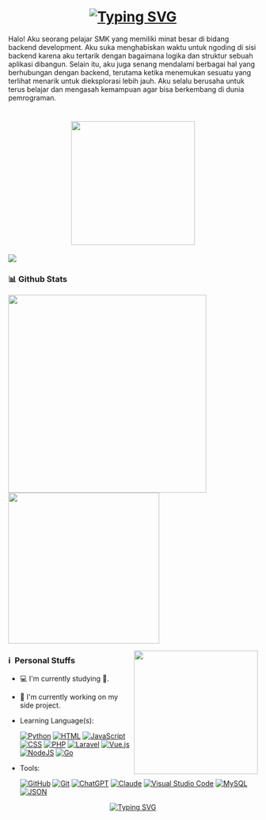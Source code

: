 <h1 align="center">
	<a href="https://git.io/typing-svg"><img src="https://readme-typing-svg.demolab.com?font=Fira+Code&weight=500&size=30&pause=1000&color=FFFFFF&center=true&vCenter=true&width=435&lines=%F0%9F%91%8B+Hello%2C+I'm+Rev" alt="Typing SVG" /></a>
</h1>
Halo! Aku seorang pelajar SMK yang memiliki minat besar di bidang backend development. Aku suka menghabiskan waktu untuk ngoding di sisi backend karena aku tertarik dengan bagaimana logika dan struktur sebuah aplikasi dibangun. Selain itu, aku juga senang mendalami berbagai hal yang berhubungan dengan backend, terutama ketika menemukan sesuatu yang terlihat menarik untuk dieksplorasi lebih jauh. Aku selalu berusaha untuk terus belajar dan mengasah kemampuan agar bisa berkembang di dunia pemrograman.

<h1 align="center">
  <img src="https://telegra.ph/file/a673fe9f094ba1add1883.gif" width="250"/> <br />
</h1>

[<img src="[https://img.shields.io/badge/instagram-%23E4405F.svg?&style=for-the-badge&logo=instagram&logoColor=white](https://camo.githubusercontent.com/aa9359eb35f92d11bb47bff9b17b39bb9a04fc3003ff6b9b9a87ff2f8e63f390/68747470733a2f2f696d672e736869656c64732e696f2f62616467652f2d4769742d626c61636b3f7374796c653d666c61742d737175617265266c6f676f3d676974)">](https://instagram.com/noru.cc)
### 📊 Github Stats

<p>
  <img src="https://github-readme-stats.vercel.app/api?username=RevAnjay&show_icons=true&theme=algolia&bg_color=00000000" width="400"/> 
  <img src="https://github-readme-stats.vercel.app/api/top-langs/?username=RevAnjay&layout=compact&theme=algolia&bg_color=00000000" width="305"/>
</p>

<img src="https://user-images.githubusercontent.com/10260230/93533501-53aa0d80-f943-11ea-90d1-e6e70eca2e29.gif" align="right" width="250"/>

### ℹ &nbsp;Personal Stuffs
- 💻 I'm currently studying 🚀.
- 🔭 I'm currently working on my side project.
- Learning Language(s): &nbsp;

	[![Python](https://img.shields.io/badge/Python-3776AB?logo=python&logoColor=fff)](#) [![HTML](https://img.shields.io/badge/HTML-%23E34F26.svg?logo=html5&logoColor=white)](#) [![JavaScript](https://img.shields.io/badge/JavaScript-F7DF1E?logo=javascript&logoColor=000)](#) [![CSS](https://img.shields.io/badge/CSS-639?logo=css&logoColor=fff)](#) [![PHP](https://img.shields.io/badge/php-%23777BB4.svg?&logo=php&logoColor=white)](#) [![Laravel](https://img.shields.io/badge/Laravel-%23FF2D20.svg?logo=laravel&logoColor=white)](#) [![Vue.js](https://img.shields.io/badge/Vue.js-4FC08D?logo=vuedotjs&logoColor=fff)](#) [![NodeJS](https://img.shields.io/badge/Node.js-6DA55F?logo=node.js&logoColor=white)](#) [![Go](https://img.shields.io/badge/Go-%2300ADD8.svg?&logo=go&logoColor=white)](#)
- Tools: &nbsp;
  
  [![GitHub](https://img.shields.io/badge/GitHub-%23121011.svg?logo=github&logoColor=white)](#) [![Git](https://img.shields.io/badge/Git-F05032?logo=git&logoColor=fff)](#) [![ChatGPT](https://img.shields.io/badge/ChatGPT-74aa9c?logo=openai&logoColor=white)](#) [![Claude](https://img.shields.io/badge/Claude-D97757?logo=claude&logoColor=fff)](#) [![Visual Studio Code](https://custom-icon-badges.demolab.com/badge/Visual%20Studio%20Code-0078d7.svg?logo=vsc&logoColor=white)](#) [![MySQL](https://img.shields.io/badge/MySQL-4479A1?logo=mysql&logoColor=fff)](#) [![JSON](https://img.shields.io/badge/JSON-000?logo=json&logoColor=fff)](#)

<div align="center">
  <a href="https://git.io/typing-svg">
    <img src="https://readme-typing-svg.demolab.com?font=Google+Sans&weight=600&size=24&pause=1000&color=63A4FF&center=true&vCenter=true&width=435&lines=Thanks+for+visiting!+%F0%9F%91%8B;Let's+code+and+learn+together!+%F0%9F%9A%80" alt="Typing SVG" />
  </a>
</div>
